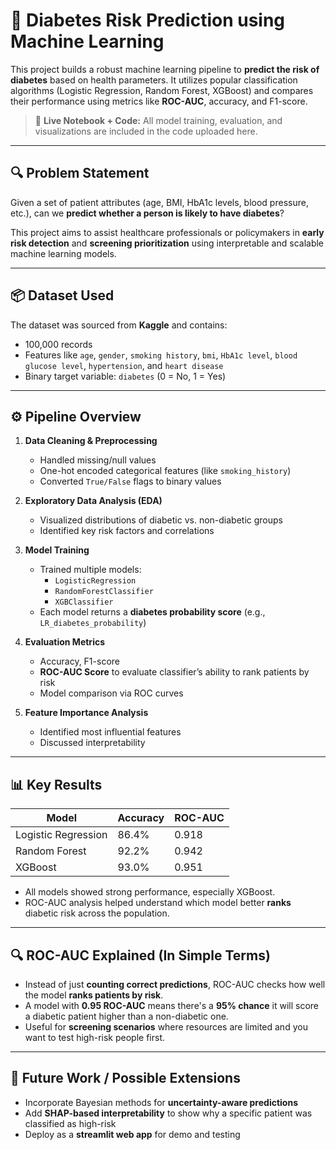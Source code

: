 # 🧠 Diabetes Risk Prediction using Machine Learning

This project builds a robust machine learning pipeline to **predict the risk of diabetes** based on health parameters. It utilizes popular classification algorithms (Logistic Regression, Random Forest, XGBoost) and compares their performance using metrics like **ROC-AUC**, accuracy, and F1-score.

> 📍 **Live Notebook + Code:** All model training, evaluation, and visualizations are included in the code uploaded here.

---

## 🔍 Problem Statement

Given a set of patient attributes (age, BMI, HbA1c levels, blood pressure, etc.), can we **predict whether a person is likely to have diabetes**?

This project aims to assist healthcare professionals or policymakers in **early risk detection** and **screening prioritization** using interpretable and scalable machine learning models.

---

## 📦 Dataset Used

The dataset was sourced from **Kaggle** and contains:
- 100,000 records
- Features like `age`, `gender`, `smoking history`, `bmi`, `HbA1c level`, `blood glucose level`, `hypertension`, and `heart disease`
- Binary target variable: `diabetes` (0 = No, 1 = Yes)

---

## ⚙️ Pipeline Overview

1. **Data Cleaning & Preprocessing**
   - Handled missing/null values
   - One-hot encoded categorical features (like `smoking_history`)
   - Converted `True/False` flags to binary values

2. **Exploratory Data Analysis (EDA)**
   - Visualized distributions of diabetic vs. non-diabetic groups
   - Identified key risk factors and correlations

3. **Model Training**
   - Trained multiple models:  
     - `LogisticRegression`  
     - `RandomForestClassifier`  
     - `XGBClassifier`
   - Each model returns a **diabetes probability score** (e.g., `LR_diabetes_probability`)

4. **Evaluation Metrics**
   - Accuracy, F1-score
   - **ROC-AUC Score** to evaluate classifier’s ability to rank patients by risk
   - Model comparison via ROC curves

5. **Feature Importance Analysis**
   - Identified most influential features
   - Discussed interpretability

---

## 📊 Key Results

| Model                | Accuracy | ROC-AUC |
|---------------------|----------|---------|
| Logistic Regression | 86.4%    | 0.918   |
| Random Forest       | 92.2%    | 0.942   |
| XGBoost             | 93.0%    | 0.951   |

- All models showed strong performance, especially XGBoost.
- ROC-AUC analysis helped understand which model better **ranks** diabetic risk across the population.

---

## 🔍 ROC-AUC Explained (In Simple Terms)

- Instead of just **counting correct predictions**, ROC-AUC checks how well the model **ranks patients by risk**.
- A model with **0.95 ROC-AUC** means there's a **95% chance** it will score a diabetic patient higher than a non-diabetic one.
- Useful for **screening scenarios** where resources are limited and you want to test high-risk people first.

---

## 🧪 Future Work / Possible Extensions

- Incorporate Bayesian methods for **uncertainty-aware predictions**
- Add **SHAP-based interpretability** to show why a specific patient was classified as high-risk
- Deploy as a **streamlit web app** for demo and testing

